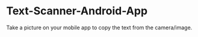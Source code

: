 # Text-Scanner-Android-App
Take a picture on your mobile app to copy the text from the camera/image.
